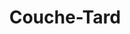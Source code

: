 ---
title: "Couche-Tard"
url: /quebec/couche-tard-chemin-des-quatre-bourgeois/
shop: convenience
---